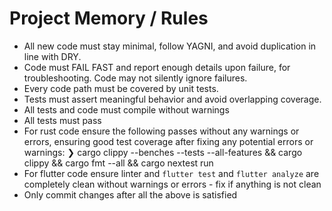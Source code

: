 # Project Memory / Rules

- All new code must stay minimal, follow YAGNI, and avoid duplication in line with DRY.
- Code must FAIL FAST and report enough details upon failure, for troubleshooting. Code may not silently ignore failures.
- Every code path must be covered by unit tests.
- Tests must assert meaningful behavior and avoid overlapping coverage.
- All tests and code must compile without warnings
- All tests must pass
- For rust code ensure the following passes without any warnings or errors, ensuring good test coverage after fixing any potential errors or warnings:
❯ cargo clippy --benches --tests --all-features && cargo clippy && cargo fmt --all && cargo nextest run
- For flutter code ensure linter and `flutter test` and `flutter analyze` are completely clean without warnings or errors - fix if anything is not clean
- Only commit changes after all the above is satisfied
